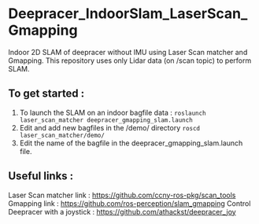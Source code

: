 # Deepracer_IndoorSlam_LaserScan_Gmapping
Indoor 2D SLAM of deepracer without IMU using Laser Scan matcher and Gmapping. This repository uses only Lidar data (on /scan topic) to perform SLAM.

## To get started : 
1. To launch the SLAM on an indoor bagfile data : ```roslaunch laser_scan_matcher deepracer_gmapping_slam.launch```<br/>
2. Edit and add new bagfiles in the /demo/ directory ```roscd laser_scan_matcher/demo/ ```<br/>
3. Edit the name of the bagfile in the deepracer_gmapping_slam.launch file.

## Useful links :
Laser Scan matcher link : https://github.com/ccny-ros-pkg/scan_tools<br/>
Gmapping link : https://github.com/ros-perception/slam_gmapping 
Control Deepracer with a joystick : https://github.com/athackst/deepracer_joy
